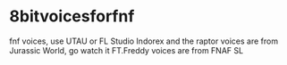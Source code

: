 # 8bitvoicesforfnf
fnf voices, use UTAU or FL Studio
Indorex and the raptor voices are from Jurassic World, go watch it
FT.Freddy voices are from FNAF SL
